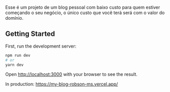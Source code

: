Esse é um projeto de um blog pessoal com baixo custo para quem estiver começando o seu negócio, o único custo que você terá será com o valor do domínio.

## Getting Started

First, run the development server:

```bash
npm run dev
# or
yarn dev
```

Open [http://localhost:3000](http://localhost:3000) with your browser to see the result.

In production: https://my-blog-robson-ms.vercel.app/
